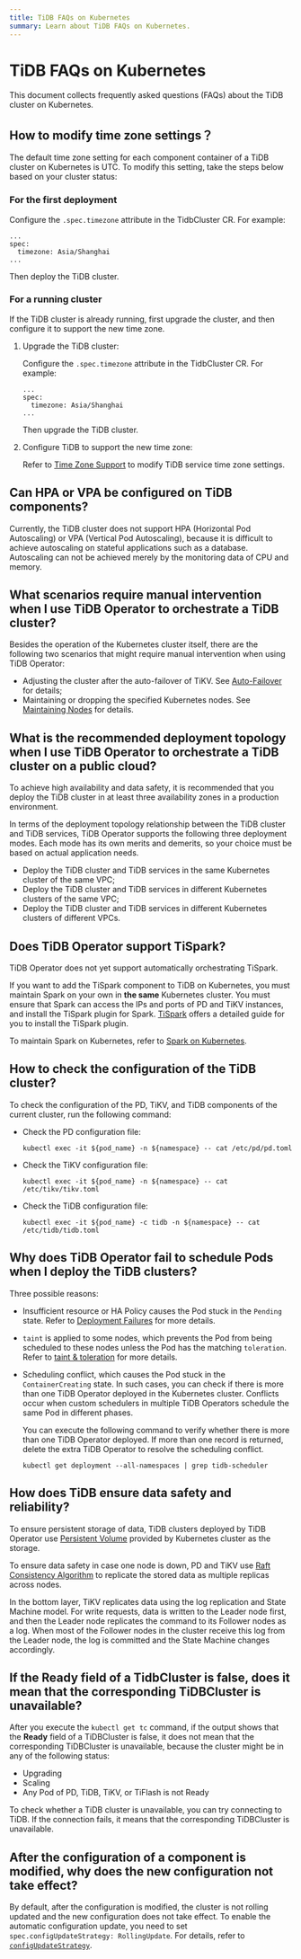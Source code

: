 ```yaml
---
title: TiDB FAQs on Kubernetes
summary: Learn about TiDB FAQs on Kubernetes.
---
```


# TiDB FAQs on Kubernetes

This document collects frequently asked questions (FAQs) about the TiDB cluster on Kubernetes.

## How to modify time zone settings？

The default time zone setting for each component container of a TiDB cluster on Kubernetes is UTC. To modify this setting, take the steps below based on your cluster status:

### For the first deployment

Configure the `.spec.timezone` attribute in the TidbCluster CR. For example:

```shell
...
spec:
  timezone: Asia/Shanghai
...
```

Then deploy the TiDB cluster.

### For a running cluster

If the TiDB cluster is already running, first upgrade the cluster, and then configure it to support the new time zone.

1. Upgrade the TiDB cluster:

    Configure the `.spec.timezone` attribute in the TidbCluster CR. For example:

    ```shell
    ...
    spec:
      timezone: Asia/Shanghai
    ...
    ```

    Then upgrade the TiDB cluster.

2. Configure TiDB to support the new time zone:

    Refer to [Time Zone Support](https://docs.pingcap.com/tidb/stable/configure-time-zone) to modify TiDB service time zone settings.

## Can HPA or VPA be configured on TiDB components?

Currently, the TiDB cluster does not support HPA (Horizontal Pod Autoscaling) or VPA (Vertical Pod Autoscaling), because it is difficult to achieve autoscaling on stateful applications such as a database. Autoscaling can not be achieved merely by the monitoring data of CPU and memory.

## What scenarios require manual intervention when I use TiDB Operator to orchestrate a TiDB cluster?

Besides the operation of the Kubernetes cluster itself, there are the following two scenarios that might require manual intervention when using TiDB Operator:

* Adjusting the cluster after the auto-failover of TiKV. See [Auto-Failover](use-auto-failover.md) for details;
* Maintaining or dropping the specified Kubernetes nodes. See [Maintaining Nodes](maintain-a-kubernetes-node.md) for details.

## What is the recommended deployment topology when I use TiDB Operator to orchestrate a TiDB cluster on a public cloud?

To achieve high availability and data safety, it is recommended that you deploy the TiDB cluster in at least three availability zones in a production environment.

In terms of the deployment topology relationship between the TiDB cluster and TiDB services, TiDB Operator supports the following three deployment modes. Each mode has its own merits and demerits, so your choice must be based on actual application needs.

* Deploy the TiDB cluster and TiDB services in the same Kubernetes cluster of the same VPC;
* Deploy the TiDB cluster and TiDB services in different Kubernetes clusters of the same VPC;
* Deploy the TiDB cluster and TiDB services in different Kubernetes clusters of different VPCs.

## Does TiDB Operator support TiSpark?

TiDB Operator does not yet support automatically orchestrating TiSpark.

If you want to add the TiSpark component to TiDB on Kubernetes, you must maintain Spark on your own in **the same** Kubernetes cluster. You must ensure that Spark can access the IPs and ports of PD and TiKV instances, and install the TiSpark plugin for Spark. [TiSpark](https://docs.pingcap.com/tidb/stable/tispark-overview) offers a detailed guide for you to install the TiSpark plugin.

To maintain Spark on Kubernetes, refer to [Spark on Kubernetes](http://spark.apache.org/docs/latest/running-on-kubernetes.html).

## How to check the configuration of the TiDB cluster?

To check the configuration of the PD, TiKV, and TiDB components of the current cluster, run the following command:

* Check the PD configuration file:

    
    ```shell
    kubectl exec -it ${pod_name} -n ${namespace} -- cat /etc/pd/pd.toml
    ```

* Check the TiKV configuration file:

    
    ```shell
    kubectl exec -it ${pod_name} -n ${namespace} -- cat /etc/tikv/tikv.toml
    ```

* Check the TiDB configuration file:

    
    ```shell
    kubectl exec -it ${pod_name} -c tidb -n ${namespace} -- cat /etc/tidb/tidb.toml
    ```

## Why does TiDB Operator fail to schedule Pods when I deploy the TiDB clusters?

Three possible reasons:

* Insufficient resource or HA Policy causes the Pod stuck in the `Pending` state. Refer to [Deployment Failures](deploy-failures.md#the-pod-is-in-the-pending-state) for more details.

* `taint` is applied to some nodes, which prevents the Pod from being scheduled to these nodes unless the Pod has the matching `toleration`. Refer to [taint & toleration](https://kubernetes.io/docs/concepts/configuration/taint-and-toleration/) for more details.

* Scheduling conflict, which causes the Pod stuck in the `ContainerCreating` state. In such cases, you can check if there is more than one TiDB Operator deployed in the Kubernetes cluster. Conflicts occur when custom schedulers in multiple TiDB Operators schedule the same Pod in different phases.

    You can execute the following command to verify whether there is more than one TiDB Operator deployed. If more than one record is returned, delete the extra TiDB Operator to resolve the scheduling conflict.

    
    ```shell
    kubectl get deployment --all-namespaces | grep tidb-scheduler
    ```

## How does TiDB ensure data safety and reliability?

To ensure persistent storage of data, TiDB clusters deployed by TiDB Operator use [Persistent Volume](https://kubernetes.io/docs/concepts/storage/persistent-volumes/) provided by Kubernetes cluster as the storage.

To ensure data safety in case one node is down, PD and TiKV use [Raft Consistency Algorithm](https://raft.github.io/) to replicate the stored data as multiple replicas across nodes.

In the bottom layer, TiKV replicates data using the log replication and State Machine model. For write requests, data is written to the Leader node first, and then the Leader node replicates the command to its Follower nodes as a log. When most of the Follower nodes in the cluster receive this log from the Leader node, the log is committed and the State Machine changes accordingly.

## If the Ready field of a TidbCluster is false, does it mean that the corresponding TiDBCluster is unavailable?

After you execute the `kubectl get tc` command, if the output shows that the **Ready** field of a TiDBCluster is false, it does not mean that the corresponding TiDBCluster is unavailable, because the cluster might be in any of the following status:

* Upgrading
* Scaling
* Any Pod of PD, TiDB, TiKV, or TiFlash is not Ready

To check whether a TiDB cluster is unavailable, you can try connecting to TiDB. If the connection fails, it means that the corresponding TiDBCluster is unavailable.

## After the configuration of a component is modified, why does the new configuration not take effect?

By default, after the configuration is modified, the cluster is not rolling updated and the new configuration does not take effect. To enable the automatic configuration update, you need to set `spec.configUpdateStrategy: RollingUpdate`. For details, refer to [`configUpdateStrategy`](configure-a-tidb-cluster.md#configupdatestrategy).
